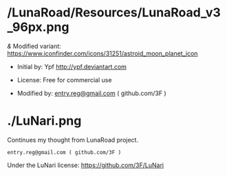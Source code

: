 # /LunaRoad/Resources/LunaRoad_v3_96px.png

*&* Modified variant: https://www.iconfinder.com/icons/31251/astroid_moon_planet_icon

* Initial by: Ypf http://ypf.deviantart.com
* License: Free for commercial use

* Modified by: entry.reg@gmail.com ( github.com/3F )


# ./LuNari.png

Continues my thought from LunaRoad project.

    entry.reg@gmail.com ( github.com/3F )

Under the LuNari license: https://github.com/3F/LuNari